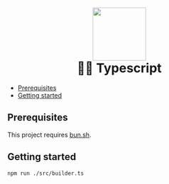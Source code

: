 <h1 align="center">
    <img src="https://i.imgur.com/dvKyt0B.png" width="120"/>
    <br>
    👨‍🏫 Typescript
</h1>

<!-- START doctoc generated TOC please keep comment here to allow auto update -->
<!-- DON'T EDIT THIS SECTION, INSTEAD RE-RUN doctoc TO UPDATE -->

- [Prerequisites](#prerequisites)
- [Getting started](#getting-started)

<!-- END doctoc generated TOC please keep comment here to allow auto update -->

## Prerequisites

This project requires [bun.sh](https://bun.sh/).

## Getting started

```bash
npm run ./src/builder.ts
```
